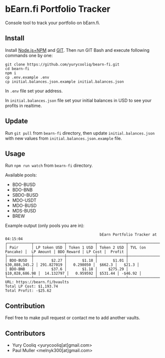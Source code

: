 # bEarn.fi Portfolio Tracker
Console tool to track your portfolio on bEarn.fi.

## Install
Install [Node.js+NPM](https://nodejs.org/en/) and [GIT](https://git-scm.com/). Then run GIT Bash and execute following commands one by one:

```
git clone https://github.com/yurycooliq/bearn-fi.git
cd bearn-fi
npm i
cp .env.example .env
cp initial.balances.json.example initial.balances.json
```

In `.env` file set your address.

In `initial.balances.json` file set your initial balances in USD to see your profits in realtime.

## Update
Run `git pull` from `bearn-fi` directory, then update `initial.balances.json` with new values from `initial.balances.json.example` file.

## Usage
Run `npm run watch` from `bearn-fi` directory.

Available pools:

- BDO-BUSD
- BDO-BNB
- SBDO-BUSD
- MDO-USDT
- MDO-BUSD
- MDS-BUSD
- BREW

Example output (only pools you are in):
```
                                           bEarn Portfolio Tracker at 04:15:04                                           
┌───────────┬──────────────┬─────────────┬─────────────┬──────────────────┬────────────┬────────────┬─────────┬─────────┐
│ Pair      │ LP token USD │ Token 1 USD │ Token 2 USD │ TVL (on Pancake) │  LP Amount │ BDO Reward │ LP Cost │  Profit │
├───────────┼──────────────┼─────────────┼─────────────┼──────────────────┼────────────┼────────────┼─────────┼─────────┤
│ BDO-BUSD  │        $2.27 │       $1.18 │       $1.01 │    $30,888,345.2 │ 291.827019 │   0.298050 │  $662.3 │   $21.3 │
│ BDO-BNB   │        $37.6 │       $1.18 │     $275.29 │   $10,028,686.98 │  14.132797 │   0.959592 │ $531.44 │ -$46.92 │
└───────────┴──────────────┴─────────────┴─────────────┴──────────────────┴────────────┴────────────┴─────────┴─────────┘
URL: https://bearn.fi/bvaults
Total LP Cost: $1,193.74
Total Profit: -$25.62
```

## Contribution
Feel free to make pull request or contact me to add another vaults.

## Contributors
- Yury Cooliq <yurycooliq[at]gmail.com>
- Paul Muller <melnyk300[at]gmail.com>
